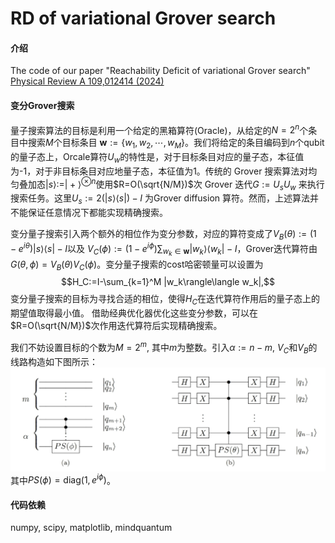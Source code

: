 # RD of variational Grover search

#### 介绍
The code of our paper "Reachability Deficit of variational Grover search" [Physical Review A 109,012414 (2024)](https://journals.aps.org/pra/abstract/10.1103/PhysRevA.109.012414)

#### 变分Grover搜索
量子搜索算法的目标是利用一个给定的黑箱算符(Oracle)，从给定的$N=2^n$个条目中搜索$M$个目标条目 $\mathbf{w}:=\{w_1,w_2,\cdots,w_M\}$。我们将给定的条目编码到$n$个qubit的量子态上，Orcale算符$U_w$的特性是，对于目标条目对应的量子态，本征值为-1，对于非目标条目对应地量子态，本征值为1。传统的 Grover 搜索算法对均匀叠加态$|s\rangle:=|+\rangle^{\otimes n}$使用$R=O(\sqrt{N/M})$次 Grover 迭代$G:=U_sU_w$ 来执行搜索任务。这里$U_s:=2(|s\rangle\langle s|)-I$ 为Grover diffusion 算符。然而，上述算法并不能保证任意情况下都能实现精确搜索。

变分量子搜索引入两个额外的相位作为变分参数，对应的算符变成了$V_B(\theta):=(1-e^{i\theta})|s\rangle\langle s| -I$以及 $V_C(\phi):=(1-e^{i\phi})\sum_{w_k\in \mathbf{w}}|w_k\rangle\langle w_k|-I$，Grover迭代算符由$G(\theta,\phi)=V_B(\theta)V_C(\phi)$。变分量子搜索的cost哈密顿量可以设置为 
$$H_C:=I-\sum_{k=1}^M |w_k\rangle\langle w_k|,$$
变分量子搜索的目标为寻找合适的相位，使得$H_C$在迭代算符作用后的量子态上的期望值取得最小值。
借助经典优化器优化这些变分参数，可以在$R=O(\sqrt{N/M})$次作用迭代算符后实现精确搜索。

我们不妨设置目标的个数为$M=2^m$, 其中$m$为整数。引入$\alpha:=n-m$, $V_C$和$V_B$的线路构造如下图所示：
![输入图片说明](gategate.png)
其中$PS(\phi)=\text{diag}(1,e^{i\phi})$。
#### 代码依赖
numpy, scipy, matplotlib, mindquantum
